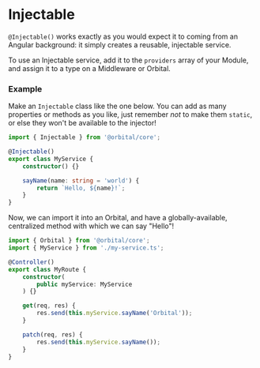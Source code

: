 # Injectable

<type-card type="decorator"></type-card>

`@Injectable()` works exactly as you would expect it to coming from an Angular background: it simply creates a reusable, injectable service. 

To use an Injectable service, add it to the `providers` array of your Module, and assign it to a type on a Middleware or Orbital.

### Example
Make an `Injectable` class like the one below. You can add as many properties or methods as you like, just remember *not* to make them `static`, or else they won't be available to the injector!
```ts
import { Injectable } from '@orbital/core';

@Injectable()
export class MyService {
    constructor() {}

    sayName(name: string = 'world') {
        return `Hello, ${name}!`;
    }
}
```
Now, we can import it into an Orbital, and have a globally-available, centralized method with which we can say "Hello"!
```ts
import { Orbital } from '@orbital/core';
import { MyService } from './my-service.ts';

@Controller()
export class MyRoute {
    constructor(
        public myService: MyService
    ) {}

    get(req, res) {
        res.send(this.myService.sayName('Orbital'));
    }

    patch(req, res) {
        res.send(this.myService.sayName());
    }
}
```
